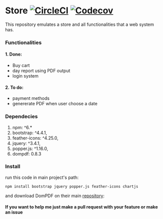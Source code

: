 # Store [![CircleCI](https://img.shields.io/circleci/project/github/ntkme/github-buttons/master.svg)](https://circleci.com/gh/ntkme/github-buttons)  [![Codecov](https://img.shields.io/codecov/c/github/ntkme/github-buttons.svg)](https://codecov.io/gh/ntkme/github-buttons)


This repository emulates a store and all functionalities that a web system has.

### Functionalities 

#### 1. Done:
- Buy cart
- day report using PDF output
- login system

#### 2. To do: 
- payment methods
- genererate PDF when user choose a date
        


### Dependecies


1.    npm: ^6.* 
2.    bootstrap: ^4.4.1,
3.    feather-icons: ^4.25.0,
4.    jquery: ^3.4.1,
5.    popper.js: ^1.16.0,
6.    dompdf: 0.8.3


### Install

run this code in main project's path: 

``` 
npm install bootstrap jquery popper.js feather-icons chartjs
```

and download DomPDF on their main <a href="https://github.com/dompdf/dompdf">repository</a>: 

#### If you want to help me just make a pull request with your feature or make an issue
